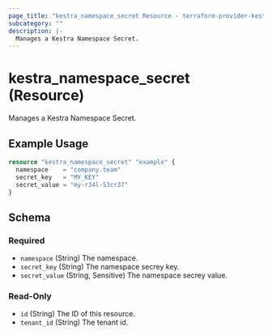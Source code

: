 ```yaml
---
page_title: "kestra_namespace_secret Resource - terraform-provider-kestra"
subcategory: ""
description: |-
  Manages a Kestra Namespace Secret.
---
```


# kestra_namespace_secret (Resource)

Manages a Kestra Namespace Secret.

## Example Usage

```terraform
resource "kestra_namespace_secret" "example" {
  namespace    = "company.team"
  secret_key   = "MY_KEY"
  secret_value = "my-r34l-53cr37"
}
```

<!-- schema generated by tfplugindocs -->
## Schema

### Required

- `namespace` (String) The namespace.
- `secret_key` (String) The namespace secrey key.
- `secret_value` (String, Sensitive) The namespace secrey value.

### Read-Only

- `id` (String) The ID of this resource.
- `tenant_id` (String) The tenant id.
